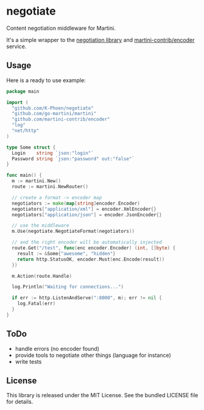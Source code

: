 negotiate
=========

Content negotiation middleware for Martini.

It's a simple wrapper to the [negotiation library](https://github.com/K-Phoen/negotiation) and
[martini-contrib/encoder](https://github.com/martini-contrib/encoder) service.

## Usage

Here is a ready to use example:

```go
package main

import (
  "github.com/K-Phoen/negotiate"
  "github.com/go-martini/martini"
  "github.com/martini-contrib/encoder"
  "log"
  "net/http"
)

type Some struct {
  Login    string `json:"login"`
  Password string `json:"password" out:"false"`
}

func main() {
  m := martini.New()
  route := martini.NewRouter()

  // create a format -> encoder map
  negotiators := make(map[string]encoder.Encoder)
  negotiators["application/xml"] = encoder.XmlEncoder{}
  negotiators["application/json"] = encoder.JsonEncoder{}

  // use the middleware
  m.Use(negotiate.NegotiateFormat(negotiators))

  // and the right encoder will be automatically injected
  route.Get("/test", func(enc encoder.Encoder) (int, []byte) {
    result := &Some{"awesome", "hidden"}
    return http.StatusOK, encoder.Must(enc.Encode(result))
  })

  m.Action(route.Handle)

  log.Println("Waiting for connections...")

  if err := http.ListenAndServe(":8000", m); err != nil {
    log.Fatal(err)
  }
}
```

## ToDo

  * handle errors (no encoder found)
  * provide tools to negotiate other things (language for instance)
  * write tests

## License

This library is released under the MIT License. See the bundled LICENSE file for
details.

